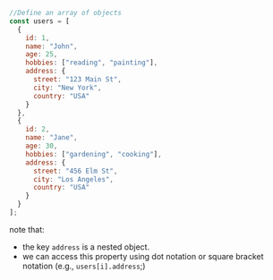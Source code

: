 ```JavaScript
//Define an array of objects
const users = [
  {
    id: 1,
    name: "John",
    age: 25,
    hobbies: ["reading", "painting"],
    address: {
      street: "123 Main St",
      city: "New York",
      country: "USA"
    }
  },
  {
    id: 2,
    name: "Jane",
    age: 30,
    hobbies: ["gardening", "cooking"],
    address: {
      street: "456 Elm St",
      city: "Los Angeles",
      country: "USA"
    }
  }
];
```
note that:
- the key `address` is a nested object.
- we can access this property using dot notation or square bracket notation (e.g., `users[i].address`;)